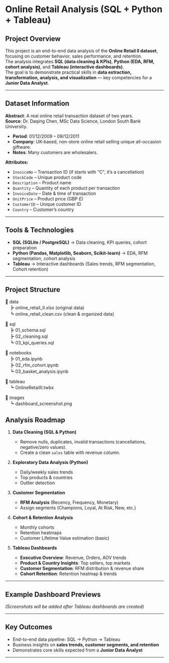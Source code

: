 # Online Retail Analysis (SQL + Python + Tableau)

## Project Overview
This project is an end-to-end data analysis of the **Online Retail II dataset**, focusing on customer behavior, sales performance, and retention.  
The analysis integrates **SQL (data cleaning & KPIs)**, **Python (EDA, RFM, cohort analysis)**, and **Tableau (interactive dashboards)**.  
The goal is to demonstrate practical skills in **data extraction, transformation, analysis, and visualization** — key competencies for a **Junior Data Analyst**.

---

## Dataset Information
**Abstract**: A real online retail transaction dataset of two years.  
**Source**: Dr. Daqing Chen, MSc Data Science, London South Bank University.  

- **Period**: 01/12/2009 – 09/12/2011  
- **Company**: UK-based, non-store online retail selling unique all-occasion giftware.  
- **Notes**: Many customers are wholesalers.  

**Attributes:**
- `InvoiceNo` – Transaction ID (if starts with "C", it’s a cancellation)  
- `StockCode` – Unique product code  
- `Description` – Product name  
- `Quantity` – Quantity of each product per transaction  
- `InvoiceDate` – Date & time of transaction  
- `UnitPrice` – Product price (GBP £)  
- `CustomerID` – Unique customer ID  
- `Country` – Customer’s country  

---

## Tools & Technologies
- **SQL (SQLite / PostgreSQL)** → Data cleaning, KPI queries, cohort preparation  
- **Python (Pandas, Matplotlib, Seaborn, Scikit-learn)** → EDA, RFM segmentation, cohort analysis  
- **Tableau** → Interactive dashboards (Sales trends, RFM segmentation, Cohort retention)  

---

## Project Structure
📁 data  
　┣  online_retail_II.xlsx (original data)  
　┗  online_retail_clean.csv (clean & organized data)  

📁 sql  
　┣  01_schema.sql  
　┣  02_cleaning.sql  
　┗  03_kpi_queries.sql  

📁 notebooks  
　┣  01_eda.ipynb  
　┣  02_rfm_cohort.ipynb  
　┗  03_basket_analysis.ipynb  

📁 tableau  
　┗ OnlineRetailII.twbx  

📁 images  
　┗ dashboard_screenshot.png  

## Analysis Roadmap
1. **Data Cleaning (SQL & Python)**  
   - Remove nulls, duplicates, invalid transactions (cancellations, negative/zero values).  
   - Create a clean `sales` table with revenue column.  

2. **Exploratory Data Analysis (Python)**  
   - Daily/weekly sales trends  
   - Top products & countries  
   - Outlier detection  

3. **Customer Segmentation**  
   - **RFM Analysis** (Recency, Frequency, Monetary)  
   - Assign segments (Champions, Loyal, At Risk, New, etc.)  

4. **Cohort & Retention Analysis**  
   - Monthly cohorts  
   - Retention heatmaps  
   - Customer Lifetime Value estimation (basic)  

5. **Tableau Dashboards**  
   - **Executive Overview**: Revenue, Orders, AOV trends  
   - **Product & Country Insights**: Top sellers, top markets  
   - **Customer Segmentation**: RFM distribution & revenue share  
   - **Cohort Retention**: Retention heatmap & trends  

---

## Example Dashboard Previews
*(Screenshots will be added after Tableau dashboards are created)*  

---

## Key Outcomes
- End-to-end data pipeline: SQL → Python → Tableau  
- Business insights on **sales trends, customer segments, and retention**  
- Demonstrates core skills expected from a **Junior Data Analyst**  

---
